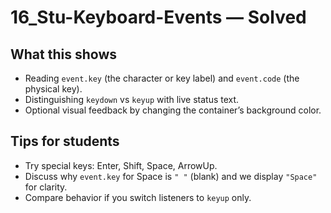 # 16_Stu-Keyboard-Events — Solved

## What this shows
- Reading `event.key` (the character or key label) and `event.code` (the physical key).
- Distinguishing `keydown` vs `keyup` with live status text.
- Optional visual feedback by changing the container’s background color.

## Tips for students
- Try special keys: Enter, Shift, Space, ArrowUp.
- Discuss why `event.key` for Space is `" "` (blank) and we display `"Space"` for clarity.
- Compare behavior if you switch listeners to `keyup` only.